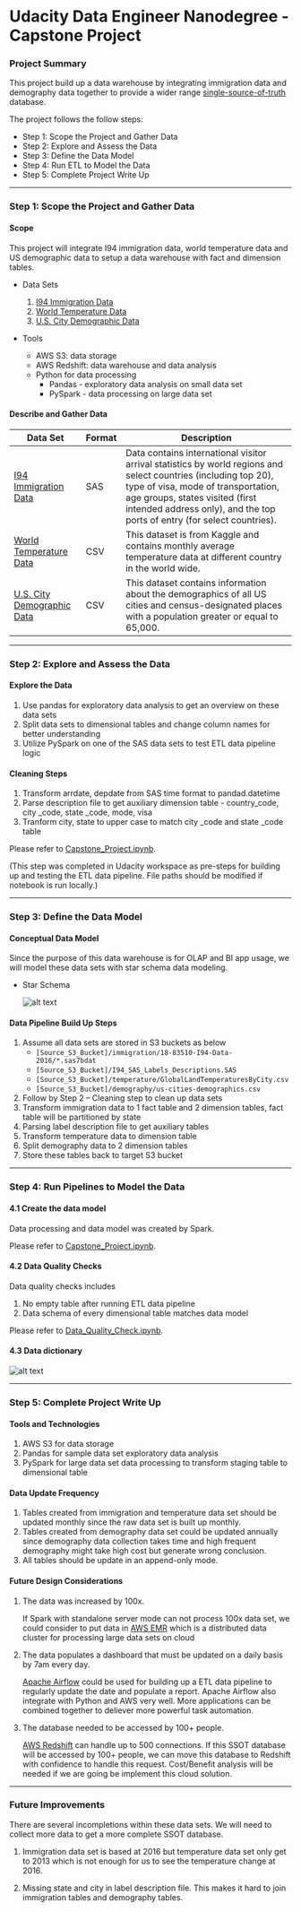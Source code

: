 # Udacity Data Engineer Nanodegree - Capstone Project

### Project Summary
This project build up a data warehouse by integrating immigration data and demography data together to provide a wider range [single-source-of-truth](https://en.wikipedia.org/wiki/Single_source_of_truth) database.

The project follows the follow steps:

* Step 1: Scope the Project and Gather Data
* Step 2: Explore and Assess the Data
* Step 3: Define the Data Model
* Step 4: Run ETL to Model the Data
* Step 5: Complete Project Write Up

---

### Step 1: Scope the Project and Gather Data

#### Scope
This project will integrate I94 immigration data, world temperature data and US demographic data to setup a data warehouse with fact and dimension tables.

* Data Sets 
    1. [I94 Immigration Data](https://travel.trade.gov/research/reports/i94/historical/2016.html)
    2. [World Temperature Data](https://www.kaggle.com/berkeleyearth/climate-change-earth-surface-temperature-data)
    3. [U.S. City Demographic Data](https://public.opendatasoft.com/explore/dataset/us-cities-demographics/export/)

* Tools
    * AWS S3: data storage
    * AWS Redshift: data warehouse and data analysis
    * Python for data processing
        * Pandas - exploratory data analysis on small data set
        * PySpark - data processing on large data set

#### Describe and Gather Data 

| Data Set | Format | Description |
| ---      | ---    | ---         |
|[I94 Immigration Data](https://travel.trade.gov/research/reports/i94/historical/2016.html)| SAS | Data contains international visitor arrival statistics by world regions and select countries (including top 20), type of visa, mode of transportation, age groups, states visited (first intended address only), and the top ports of entry (for select countries).|
|[World Temperature Data](https://www.kaggle.com/berkeleyearth/climate-change-earth-surface-temperature-data)| CSV | This dataset is from Kaggle and contains monthly average temperature data at different country in the world wide.|
|[U.S. City Demographic Data](https://public.opendatasoft.com/explore/dataset/us-cities-demographics/export/)| CSV | This dataset contains information about the demographics of all US cities and census-designated places with a population greater or equal to 65,000.|


---

### Step 2: Explore and Assess the Data

#### Explore the Data 

1. Use pandas for exploratory data analysis to get an overview on these data sets
2. Split data sets to dimensional tables and change column names for better understanding
3. Utilize PySpark on one of the SAS data sets to test ETL data pipeline logic

#### Cleaning Steps

1. Transform arrdate, depdate from SAS time format to pandad.datetime
2. Parse description file to get auxiliary dimension table - country_code, city _code, state _code, mode, visa
3. Tranform city, state to upper case to match city _code and state _code table

Please refer to [Capstone_Project.ipynb](https://github.com/KentHsu/Udacity-DEND/blob/main/Capstone%20Project/Capstone_Project.ipynb).

(This step was completed in Udacity workspace as pre-steps for building up and testing the ETL data pipeline. File paths should be modified if notebook is run locally.)

---

### Step 3: Define the Data Model

#### Conceptual Data Model
Since the purpose of this data warehouse is for OLAP and BI app usage, we will model these data sets with star schema data modeling.

* Star Schema

	![alt text](https://github.com/KentHsu/Udacity-DEND/blob/main/Capstone%20Project/images/conceptual_data_model.png)

#### Data Pipeline Build Up Steps

1. Assume all data sets are stored in S3 buckets as below
	* `[Source_S3_Bucket]/immigration/18-83510-I94-Data-2016/*.sas7bdat`
	* `[Source_S3_Bucket]/I94_SAS_Labels_Descriptions.SAS`
	* `[Source_S3_Bucket]/temperature/GlobalLandTemperaturesByCity.csv`
	* `[Source_S3_Bucket]/demography/us-cities-demographics.csv`
2. Follow by Step 2 – Cleaning step to clean up data sets
3. Transform immigration data to 1 fact table and 2 dimension tables, fact table will be partitioned by state
4. Parsing label description file to get auxiliary tables
5. Transform temperature data to dimension table
6. Split demography data to 2 dimension tables
7. Store these tables back to target S3 bucket

---

### Step 4: Run Pipelines to Model the Data 

#### 4.1 Create the data model

Data processing and data model was created by Spark.

Please refer to [Capstone_Project.ipynb](https://github.com/KentHsu/Udacity-DEND/blob/main/Capstone%20Project/Capstone_Project.ipynb).

#### 4.2 Data Quality Checks

Data quality checks includes

1. No empty table after running ETL data pipeline
2. Data schema of every dimensional table matches data model

Please refer to [Data_Quality_Check.ipynb](https://github.com/KentHsu/Udacity-DEND/blob/main/Capstone%20Project/Data_Quality_Check.ipynb).

#### 4.3 Data dictionary 

![alt text](https://github.com/KentHsu/Udacity-DEND/blob/main/Capstone%20Project/images/data_dictionary.png)

---

### Step 5: Complete Project Write Up

#### Tools and Technologies
1. AWS S3 for data storage
2. Pandas for sample data set exploratory data analysis
3. PySpark for large data set data processing to transform staging table to dimensional table


#### Data Update Frequency
1. Tables created from immigration and temperature data set should be updated monthly since the raw data set is built up monthly.
2. Tables created from demography data set could be updated annually since demography data collection takes time and high frequent demography might take high cost but generate wrong conclusion.
3. All tables should be update in an append-only mode.


#### Future Design Considerations
1. The data was increased by 100x.
	
	If Spark with standalone server mode can not process 100x data set, we could consider to put data in [AWS EMR](https://aws.amazon.com/tw/emr/?nc2=h_ql_prod_an_emr&whats-new-cards.sort-by=item.additionalFields.postDateTime&whats-new-cards.sort-order=desc) which is a distributed data cluster for processing large data sets on cloud

2. The data populates a dashboard that must be updated on a daily basis by 7am every day.

	[Apache Airflow](https://airflow.apache.org) could be used for building up a ETL data pipeline to regularly update the date and populate a report. Apache Airflow also integrate with Python and AWS very well. More applications can be combined together to deliever more powerful task automation.

3. The database needed to be accessed by 100+ people.

	[AWS Redshift](https://aws.amazon.com/tw/redshift/?nc2=h_ql_prod_db_rs&whats-new-cards.sort-by=item.additionalFields.postDateTime&whats-new-cards.sort-order=desc) can handle up to 500 connections. If this SSOT database will be accessed by 100+ people, we can move this database to Redshift with confidence to handle this request. Cost/Benefit analysis will be needed if we are going be implement this cloud solution.

---

### Future Improvements
There are several incompletions within these data sets. We will need to collect more data to get a more complete SSOT database.

1. Immigration data set is based at 2016 but temperature data set only get to 2013 which is not enough for us to see the temperature change at 2016.
	
2. Missing state and city in label description file. This makes it hard to join immigration tables and demography tables.